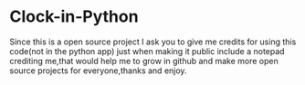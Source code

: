 # Clock-in-Python
Since this is a open source project I ask you to give me credits for using this code(not in the python app) just when making it public include a notepad crediting me,that would help me to grow in github and make more open source projects for everyone,thanks and enjoy.
